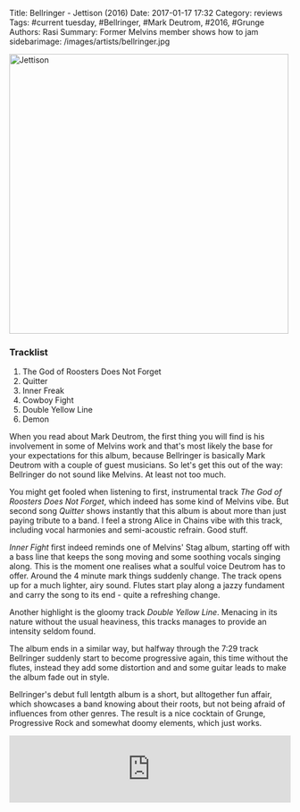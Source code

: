 Title: Bellringer - Jettison (2016)
Date: 2017-01-17 17:32
Category: reviews
Tags: #current tuesday, #Bellringer, #Mark Deutrom, #2016, #Grunge
Authors: Rasi
Summary: Former Melvins member shows how to jam
sidebarimage: /images/artists/bellringer.jpg

<div id="covertracks">
<div id="cover">
<img src="/images/covers/cover-jettison.jpg" width="500" alt="Jettison">
</div>
<div id="tracklist">
<h3>Tracklist</h3>
<ol>
<li>The God of Roosters Does Not Forget</li>
<li>Quitter</li>
<li>Inner Freak</li>
<li>Cowboy Fight</li>
<li>Double Yellow Line</li>
<li>Demon</li>
</ol>
</div>
</div>

When you read about Mark Deutrom, the first thing you will find is his involvement in some of Melvins work
and that's most likely the base for your  expectations for this album, because Bellringer is basically
Mark Deutrom with a couple of guest musicians. So let's get this out of the way: Bellringer do not sound
like Melvins. At least not too much.

You might get fooled when listening to first, instrumental track *The God of Roosters Does Not Forget*, which
indeed has some kind of Melvins vibe. But second song *Quitter* shows instantly that this album is about more than
just paying tribute to a band. I feel a strong Alice in Chains vibe with this track, including vocal harmonies
and semi-acoustic refrain. Good stuff.

*Inner Fight* first indeed reminds one of Melvins' Stag album, starting off with a bass line that keeps the song moving
and some soothing vocals singing along. This is the moment one realises what a soulful voice Deutrom has to offer.
Around the 4 minute mark things suddenly change. The track opens up for a much lighter, airy sound. Flutes start play along
a jazzy fundament and carry the song to its end - quite a refreshing change.

Another highlight is the gloomy track *Double Yellow Line*. Menacing in its nature without the usual heaviness, this tracks
manages to provide an intensity seldom found. 

The album ends in a similar way, but halfway through the 7:29 track Bellringer suddenly start to become progressive again,
this time without the flutes, instead they add some distortion and and some guitar leads to make the album fade out in style.

Bellringer's debut full lentgth album is a short, but alltogether fun affair, which showcases a band knowing about their
roots, but not being afraid of influences from other genres. The result is a nice cocktain of Grunge, Progressive Rock and
somewhat doomy elements, which just works.

<iframe style="border: 0; width: 100%; height: 120px;" src="https://bandcamp.com/EmbeddedPlayer/album=401553193/size=large/bgcol=ffffff/linkcol=0687f5/tracklist=false/artwork=small/transparent=true/" seamless><a href="http://markdeutrom.bandcamp.com/album/bellringer-jettison">Bellringer/Jettison by Mark Deutrom</a></iframe>

